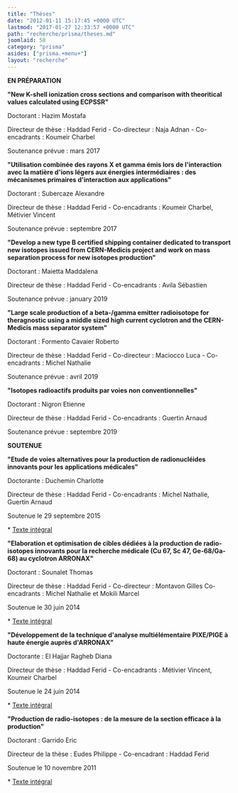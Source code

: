 ```yaml
---
title: "Thèses"
date: "2012-01-11 15:17:45 +0000 UTC"
lastmod: "2017-01-27 12:33:57 +0000 UTC"
path: "recherche/prisma/theses.md"
joomlaid: 58
category: "prisma"
asides: ["prisma.+menu+"]
layout: "recherche"
---
```

**EN PRÉPARATION**

**"New K-shell ionization cross sections and comparison with theoritical values calculated using ECPSSR"**

Doctorant : Hazim Mostafa

Directeur de thèse : Haddad Ferid - Co-directeur : Naja Adnan - Co-encadrants : Koumeir Charbel

Soutenance prévue : mars 2017

**"Utilisation combinée des rayons X et gamma émis lors de l'interaction avec la matière d'ions légers aux énergies intermédiaires : des mécanismes primaires d'interaction aux applications"**

Doctorant : Subercaze Alexandre

Directeur de thèse : Haddad Ferid - Co-encadrants : Koumeir Charbel, Métivier Vincent

Soutenance prévue : septembre 2017

**"Develop a new type B certified shipping container dedicated to transport new isotopes issued from CERN-Medicis project and work on mass separation process for new isotopes production"**

Doctorant : Maietta Maddalena

Directeur de thèse : Haddad Ferid - Co-encadrants : Avila Sébastien

Soutenance prévue : january 2019

**"Large scale production of a beta-/gamma emitter radioisotope for theragnostic using a middle sized high current cyclotron and the CERN-Medicis mass separator system"**

Doctorant : Formento Cavaier Roberto

Directeur de thèse : Haddad Ferid - Co-directeur : Maciocco Luca - Co-encadrants : Michel Nathalie

Soutenance prévue : avril 2019

**"Isotopes radioactifs produits par voies non conventionnelles"**

Doctorant : Nigron Etienne

Directeur de thèse : Haddad Ferid - Co-encadrants : Guertin Arnaud

Soutenance prévue : septembre 2019

**SOUTENUE**

**"Etude de voies alternatives pour la production de radionucléides innovants pour les applications médicales"**

Doctorante : Duchemin Charlotte

Directeur de thèse : Haddad Ferid - Co-encadrants : Michel Nathalie, Guertin Arnaud

Soutenue le 29 septembre 2015

\* [Texte intégral](https://tel.archives-ouvertes.fr/tel-01220522 "Texte intégral de la thèse de Charlotte Duchemin")

**"Elaboration et optimisation de cibles dédiées à la production de radio-isotopes innovants pour la recherche médicale (Cu 67, Sc 47, Ge-68/Ga-68) au cyclotron ARRONAX"**

Doctorant : Sounalet Thomas

Directeur de thèse : Haddad Ferid - Co-directeur : Montavon Gilles Co-encadrants : Michel Nathalie et Mokili Marcel

Soutenue le 30 juin 2014

\* [Texte intégral](images/Recherche/Prisma/Theses/2014NANT2017_SOUNALET_these.pdf "Texte intégral de la thèse de Thomas Sounalet")

**"Développement de la technique d'analyse multiélémentaire PIXE/PIGE à haute énergie auprès d'ARRONAX"**

Doctorante : El Hajjar Ragheb Diana

Directeur de thèse : Haddad Ferid - Co-encadrants : Métivier Vincent, Koumeir Charbel

Soutenue le 24 juin 2014

\* [Texte intégral](https://tel.archives-ouvertes.fr/tel-01062444 "Texte intégral de la thèse de Diana El Hajjar Ragheb")

**"Production de radio-isotopes : de la mesure de la section efficace à la production"**

Doctorant : Garrido Eric

Directeur de la thèse : Eudes Philippe - Co-encadrant : Haddad Ferid

Soutenue le 10 novembre 2011

\* [Texte intégral](http://tel.archives-ouvertes.fr/tel-00662649 "Texte intégral de la thèse d'Eric Garrido")
